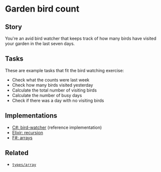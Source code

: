 # Garden bird count

## Story

You're an avid bird watcher that keeps track of how many birds have visited your garden in the last seven days.

## Tasks

These are example tasks that fit the bird watching exercise:

- Check what the counts were last week
- Check how many birds visited yesterday
- Calculate the total number of visiting birds
- Calculate the number of busy days
- Check if there was a day with no visiting birds

## Implementations

- [C#: bird-watcher][implementation-csharp] (reference implementation)
- [Elixir: recursion][implementation-elixir]
- [F#: arrays][implementation-fsharp]

## Related

- [`types/array`][types-array]

[types-array]: ../types/array.md
[implementation-csharp]: ../../languages/csharp/exercises/concept/bird-watcher/.docs/instructions.md
[implementation-elixir]: ../../languages/elixir/exercises/concept/bird-count/.docs/instructions.md
[implementation-fsharp]: ../../languages/fsharp/exercises/concept/arrays/.docs/instructions.md

